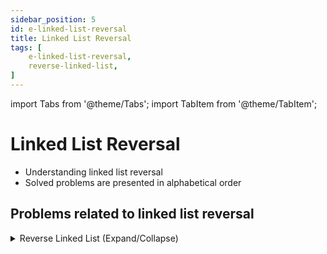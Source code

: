 ```yaml
---
sidebar_position: 5 
id: e-linked-list-reversal 
title: Linked List Reversal
tags: [
    e-linked-list-reversal,
    reverse-linked-list,
]
---
```


import Tabs from '@theme/Tabs';
import TabItem from '@theme/TabItem';

# Linked List Reversal

- Understanding linked list reversal 
- Solved problems are presented in alphabetical order

## Problems related to linked list reversal

<details> 
<summary> Reverse Linked List (Expand/Collapse) </summary> 

### [↗ See LeetCode Problem #206](https://leetcode.com/problems/reverse-linked-list/)

<Tabs>
<TabItem value="java" label="Java">

```java showLineNumbers
public class Solution {
    public static void main(String[] args) {
        System.out.println("Hello, world!");
    }
}
```

</TabItem>
</Tabs>

</details>